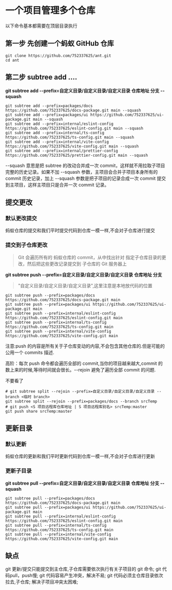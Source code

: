 # 一个项目管理多个仓库

以下命令基本都需要在顶层目录执行

## 第一步 先创建一个蚂蚁 GitHub 仓库

```shell
git clone https://github.com/752337625/ant.git
cd ant
```

## 第二步 subtree add ....

**git subtree add --prefix=自定义目录/自定义目录/自定义目录 仓库地址 分支 --squash**

```shell
git subtree add --prefix=packages/docs https://github.com/752337625/docs-package.git main --squash
git subtree add --prefix=packages/ui https://github.com/752337625/ui-package.git main --squash
git subtree add --prefix=internal/eslint-config https://github.com/752337625/eslint-config.git main --squash
git subtree add --prefix=internal/ts-config https://github.com/752337625/ts-config.git main --squash
git subtree add --prefix=internal/vite-config https://github.com/752337625/vite-config.git main --squash
git subtree add --prefix=internal/prettier-config https://github.com/752337625/prettier-config.git main --squash

```

--squash 意思是把 subtree 的改动合并成一次 commit，这样就不用拉取子项目完整的历史记录。如果不加 --squash 参数，主项目会合并子项目本身所有的 commit 历史记录，加上 --squash 参数是把子项目的记录合成一次 commit 提交到主项目，这样主项目只是合并一次 commit 记录。

## 提交更改

### 默认更改提交

蚂蚁仓库的提交和我们平时提交代码到仓库一模一样,不会对子仓库进行提交

### 提交到子仓库更改

> Git 会遍历所有的 蚂蚁仓库的 commit，从中找出针对 指定子仓库目录的更改，然后把这些更改记录提交到 子仓库的 Git 服务器上

**git subtree push --prefix=自定义目录/自定义目录/自定义目录 仓库地址 分支**

> "自定义目录/自定义目录/自定义目录",这里注意是本地放代码的位置

```shell
git subtree push --prefix=packages/docs https://github.com/752337625/docs-package.git main
git subtree push --prefix=packages/ui https://github.com/752337625/ui-package.git main
git subtree push --prefix=internal/eslint-config https://github.com/752337625/eslint-config.git main
git subtree push --prefix=internal/ts-config https://github.com/752337625/ts-config.git main
git subtree push --prefix=internal/vite-config https://github.com/752337625/vite-config.git main
```

注意:push 的内容是所有关于子仓库变动的内容,不会包含其他仓库的.但是可能的公用一个 commits 描述.

高阶：每次 push 命令都会遍历全部的 commit,当你的项目越来越大,commit 的数上来的时候,等待时间就会很长。--rejoin 避免了遍历全部 commit 的问题.

不要看了

```shell
# git subtree split --rejoin --prefix=自定义目录/自定义目录/自定义目录 --branch <临时 branch>
git subtree split --rejoin --prefix=packages/docs --branch srcTemp
# git push <S 项目远程库仓库地址 | S 项目远程库别名> srcTemp:master
git push share srcTemp:master
```

## 更新目录

### 默认更新

蚂蚁仓库的更新和我们平时更新代码到仓库一模一样,不会对子仓库进行更新

### 更新子目录

**git subtree pull --prefix=自定义目录/自定义目录/自定义目录 仓库地址 分支 --squash**

```shell
git subtree pull --prefix=packages/docs https://github.com/752337625/docs-package.git main
git subtree pull --prefix=packages/ui https://github.com/752337625/ui-package.git main
git subtree pull --prefix=internal/eslint-config https://github.com/752337625/eslint-config.git main
git subtree pull --prefix=internal/ts-config https://github.com/752337625/ts-config.git main
git subtree pull --prefix=internal/vite-config https://github.com/752337625/vite-config.git main
```

## 缺点

git 更新/提交只能提交到主仓库,子仓库需要依次执行有关子项目的 git 命令;
git 代码pull，push慢;
git 代码容易产生冲突，解决不易;
git 代码必须主仓库目录依次拉去,子仓库;
解决子项目冲突太困难;